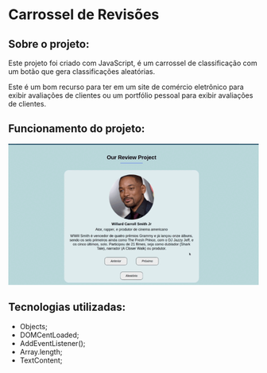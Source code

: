 # Carrossel de Revisões

## Sobre o projeto:

Este projeto foi criado com JavaScript, é um carrossel de classificação com um botão que gera classificações aleatórias.

Este é um bom recurso para ter em um site de comércio eletrônico para exibir avaliações de clientes ou um portfólio pessoal para exibir avaliações de clientes.

## Funcionamento do projeto:

<p align="center">
  <img width="720px" src="assets/img/project.gif">
</p>

## Tecnologias utilizadas:

- Objects;
- DOMCentLoaded;
- AddEventListener();
- Array.length;
- TextContent;
